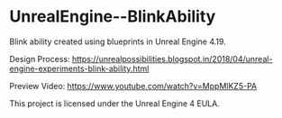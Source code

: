 # UnrealEngine--BlinkAbility
Blink ability created using blueprints in Unreal Engine 4.19.

Design Process: https://unrealpossibilities.blogspot.in/2018/04/unreal-engine-experiments-blink-ability.html

Preview Video: https://www.youtube.com/watch?v=MppMlKZ5-PA

This project is licensed under the Unreal Engine 4 EULA.
